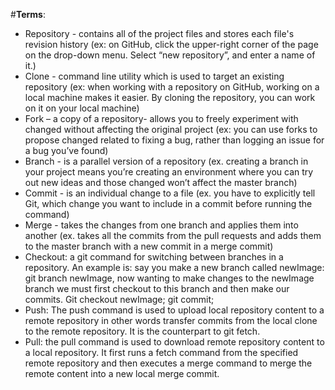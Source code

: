  #**Terms**:  
 - Repository - contains all of the project files and stores each file's revision history 
(ex: on GitHub, click the upper-right corner of the page on the drop-down menu. Select “new repository”, and enter a name of it.)
 - Clone - command line utility which is used to target an existing repository 
(ex: when working with a repository on GitHub, working on a local machine makes it easier. By cloning the repository, you can work on it on your local machine)
- Fork – a copy of a repository- allows you to freely experiment with changed without affecting the original project 
(ex: you can use forks to propose changed related to fixing a bug, rather than logging an issue for a bug you’ve found)
- Branch - is a parallel version of a repository
(ex. creating a branch in your project means you’re creating an environment where you can try out new ideas and those changed won’t affect the master branch)
- Commit - is an individual change to a file 
(ex. you have to explicitly tell Git, which change you want to include in a commit before running the command)
- Merge - takes the changes from one branch and applies them into another
(ex. takes all the commits from the pull requests and adds them to the master branch with a new commit in a merge commit)
- Checkout: a git command for switching between branches in a repository. An example is: say you make a new branch called newImage: git branch newImage, now wanting to make changes to the newImage branch we must first checkout to this branch and then make our commits. Git checkout newImage; git commit;
- Push: The push command is used to upload local repository content to a remote repository in other words transfer commits from the local clone to the remote repository. It is the counterpart to git fetch.
- Pull: the pull command is used to download remote repository content to a local repository. It first runs a fetch command from the specified remote repository and then executes a merge command to merge the remote content into a new local merge commit.
